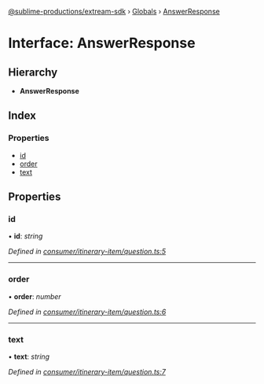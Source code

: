 [@sublime-productions/extream-sdk](../README.md) › [Globals](../globals.md) › [AnswerResponse](answerresponse.md)

# Interface: AnswerResponse

## Hierarchy

* **AnswerResponse**

## Index

### Properties

* [id](answerresponse.md#id)
* [order](answerresponse.md#order)
* [text](answerresponse.md#text)

## Properties

###  id

• **id**: *string*

*Defined in [consumer/itinerary-item/question.ts:5](https://github.com/Extream-SaaS/ex-sdk/blob/936e0b7/src/consumer/itinerary-item/question.ts#L5)*

___

###  order

• **order**: *number*

*Defined in [consumer/itinerary-item/question.ts:6](https://github.com/Extream-SaaS/ex-sdk/blob/936e0b7/src/consumer/itinerary-item/question.ts#L6)*

___

###  text

• **text**: *string*

*Defined in [consumer/itinerary-item/question.ts:7](https://github.com/Extream-SaaS/ex-sdk/blob/936e0b7/src/consumer/itinerary-item/question.ts#L7)*
